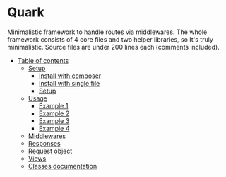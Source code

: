 # Quark
Minimalistic framework to handle routes via middlewares.
The whole framework consists of 4 core files and two helper libraries, so It's truly minimalistic.
Source files are under 200 lines each (comments included).

- [Table of contents](#quark)
  * [Setup](setup.md)
    * [Install with composer](setup.md#install-with-composer)
    * [Install with single file](setup.md#install-with-single-file)
    * [Setup](setup.md#setup)
  * [Usage](usage.md)
    + [Example 1](usage.md#example-1)
    + [Example 2](usage.md#example-2)
    + [Example 3](usage.md#example-3)
    + [Example 4](usage.md#example-4)
  * [Middlewares](middlewares.md)
  * [Responses](responses.md)
  * [Request object](request.md)
  * [Views](views.md)
  * [Classes documentation](documentation.md)